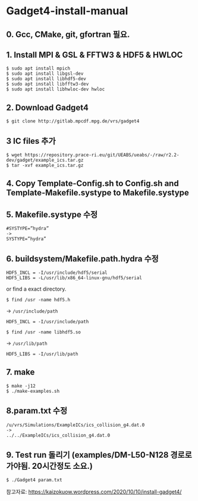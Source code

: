 # Gadget4-install-manual

## 0. Gcc, CMake, git, gfortran 필요.

## 1. Install MPI & GSL & FFTW3 & HDF5 & HWLOC
```shell
$ sudo apt install mpich
$ sudo apt install libgsl-dev
$ sudo apt install libhdf5-dev
$ sudo apt install libfftw3-dev
$ sudo apt install libhwloc-dev hwloc
```

## 2. Download Gadget4
```shell
$ git clone http://gitlab.mpcdf.mpg.de/vrs/gadget4
```

## 3 IC files 추가
```shell
$ wget https://repository.prace-ri.eu/git/UEABS/ueabs/-/raw/r2.2-dev/gadget/example_ics.tar.gz
$ tar -xvf example_ics.tar.gz
```

## 4. Copy Template-Config.sh to Config.sh and Template-Makefile.systype to Makefile.systype

## 5. Makefile.systype 수정
```shell
#SYSTYPE=”hydra”
->
SYSTYPE=”hydra”
```

## 6. buildsystem/Makefile.path.hydra 수정
```shell
HDF5_INCL = -I/usr/include/hdf5/serial
HDF5_LIBS = -L/usr/lib/x86_64-linux-gnu/hdf5/serial
```

or find a exact directory.
```shell
$ find /usr -name hdf5.h
```
-> `/usr/include/path`
```shell
HDF5_INCL = -I/usr/include/path
```


```shell
$ find /usr -name libhdf5.so
```
-> `/usr/lib/path`
```shell
HDF5_LIBS = -I/usr/lib/path
```


## 7. make
```shell
$ make -j12
$ ./make-examples.sh
```

## 8.param.txt 수정 
```shell
/u/vrs/Simulations/ExampleICs/ics_collision_g4.dat.0
->
../../ExampleICs/ics_collision_g4.dat.0
```

## 9. Test run 돌리기 (examples/DM-L50-N128 경로로 가야됨. 20시간정도 소요.)
```shell
$ ./Gadget4 param.txt
```

참고자료: https://kaizokuow.wordpress.com/2020/10/10/install-gadget4/
